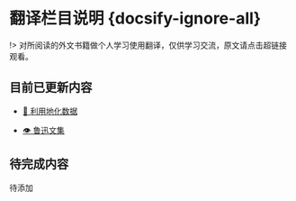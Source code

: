 # 翻译栏目说明 {docsify-ignore-all}

!> 对所阅读的外文书籍做个人学习使用翻译，仅供学习交流，原文请点击超链接观看。

## 目前已更新内容

- [📖 利用地化数据](Page/Books/UGD "利用地化数据了解地质进程")

- [👁️ 鲁迅文集](Page/Books/LXReadme "鲁迅文集 · 经典阅读")

## 待完成内容

待添加
